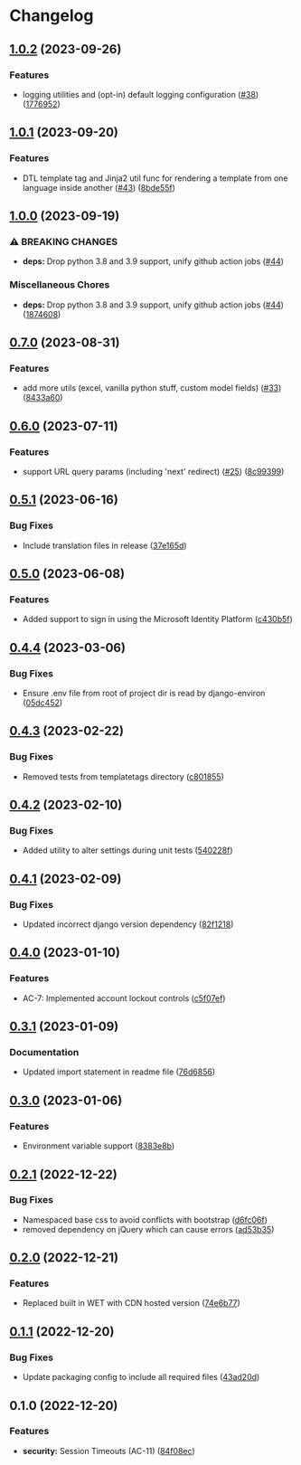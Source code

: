 # Changelog

## [1.0.2](https://github.com/PHACDataHub/django-phac_aspc-helpers/compare/v1.0.1...v1.0.2) (2023-09-26)


### Features

* logging utilities and (opt-in) default logging configuration ([#38](https://github.com/PHACDataHub/django-phac_aspc-helpers/issues/38)) ([1776952](https://github.com/PHACDataHub/django-phac_aspc-helpers/commit/1776952abb8ac274196263e8c2ef927051bc4e0a))

## [1.0.1](https://github.com/PHACDataHub/django-phac_aspc-helpers/compare/v1.0.0...v1.0.1) (2023-09-20)


### Features

* DTL template tag and Jinja2 util func for rendering a template from one language inside another  ([#43](https://github.com/PHACDataHub/django-phac_aspc-helpers/issues/43)) ([8bde55f](https://github.com/PHACDataHub/django-phac_aspc-helpers/commit/8bde55f544e11e6e80bcbd7f0aed9d210e130017))

## [1.0.0](https://github.com/PHACDataHub/django-phac_aspc-helpers/compare/v0.7.0...v1.0.0) (2023-09-19)


### ⚠ BREAKING CHANGES

* **deps:** Drop python 3.8 and 3.9 support, unify github action jobs ([#44](https://github.com/PHACDataHub/django-phac_aspc-helpers/issues/44))

### Miscellaneous Chores

* **deps:** Drop python 3.8 and 3.9 support, unify github action jobs ([#44](https://github.com/PHACDataHub/django-phac_aspc-helpers/issues/44)) ([1874608](https://github.com/PHACDataHub/django-phac_aspc-helpers/commit/18746087532ce48779d1791c5fcfa55d013ea0de))

## [0.7.0](https://github.com/PHACDataHub/django-phac_aspc-helpers/compare/v0.6.0...v0.7.0) (2023-08-31)


### Features

* add more utils (excel, vanilla python stuff, custom model fields) ([#33](https://github.com/PHACDataHub/django-phac_aspc-helpers/issues/33)) ([8433a60](https://github.com/PHACDataHub/django-phac_aspc-helpers/commit/8433a603d6a78a7a9c208b7d88eb031060038228))

## [0.6.0](https://github.com/PHACDataHub/django-phac_aspc-helpers/compare/v0.5.1...v0.6.0) (2023-07-11)


### Features

* support URL query params (including 'next' redirect) ([#25](https://github.com/PHACDataHub/django-phac_aspc-helpers/issues/25)) ([8c99399](https://github.com/PHACDataHub/django-phac_aspc-helpers/commit/8c99399bcf0a26a4c40ceb68c93b84e0a91c5451))

## [0.5.1](https://github.com/PHACDataHub/django-phac_aspc-helpers/compare/v0.5.0...v0.5.1) (2023-06-16)


### Bug Fixes

* Include translation files in release ([37e165d](https://github.com/PHACDataHub/django-phac_aspc-helpers/commit/37e165d048e64526258dcfe340dd23f319a9db98))

## [0.5.0](https://github.com/PHACDataHub/django-phac_aspc-helpers/compare/v0.4.4...v0.5.0) (2023-06-08)


### Features

* Added support to sign in using the Microsoft Identity Platform ([c430b5f](https://github.com/PHACDataHub/django-phac_aspc-helpers/commit/c430b5f26e75e603dad149276c5af387ac9d9a51))

## [0.4.4](https://github.com/PHACDataHub/django-phac_aspc-helpers/compare/v0.4.3...v0.4.4) (2023-03-06)


### Bug Fixes

* Ensure .env file from root of project dir is read by django-environ ([05dc452](https://github.com/PHACDataHub/django-phac_aspc-helpers/commit/05dc4526b34f6dea5e03ec8ebd6fb3f21754e68f))

## [0.4.3](https://github.com/PHACDataHub/django-phac_aspc-helpers/compare/v0.4.2...v0.4.3) (2023-02-22)


### Bug Fixes

* Removed tests from templatetags directory ([c801855](https://github.com/PHACDataHub/django-phac_aspc-helpers/commit/c801855c779b1f10b5175c8baf2f57df8d894460))

## [0.4.2](https://github.com/PHACDataHub/django-phac_aspc-helpers/compare/v0.4.1...v0.4.2) (2023-02-10)


### Bug Fixes

* Added utility to alter settings during unit tests ([540228f](https://github.com/PHACDataHub/django-phac_aspc-helpers/commit/540228ffed72d44095a8e7776b1b164a7d2f92b8))

## [0.4.1](https://github.com/PHACDataHub/django-phac_aspc-helpers/compare/v0.4.0...v0.4.1) (2023-02-09)


### Bug Fixes

* Updated incorrect django version dependency ([82f1218](https://github.com/PHACDataHub/django-phac_aspc-helpers/commit/82f1218f9aeefdd8bf345a68cfe32e78806a9c6f))

## [0.4.0](https://github.com/PHACDataHub/django-phac_aspc-helpers/compare/v0.3.1...v0.4.0) (2023-01-10)


### Features

* AC-7: Implemented account lockout controls ([c5f07ef](https://github.com/PHACDataHub/django-phac_aspc-helpers/commit/c5f07efb554181f9cb81716f8861b61901afca56))

## [0.3.1](https://github.com/PHACDataHub/django-phac_aspc-helpers/compare/v0.3.0...v0.3.1) (2023-01-09)


### Documentation

* Updated import statement in readme file ([76d6856](https://github.com/PHACDataHub/django-phac_aspc-helpers/commit/76d685679a055f380e290c408c4e13f3d46dd67e))

## [0.3.0](https://github.com/PHACDataHub/django-phac_aspc-helpers/compare/v0.2.1...v0.3.0) (2023-01-06)


### Features

* Environment variable support ([8383e8b](https://github.com/PHACDataHub/django-phac_aspc-helpers/commit/8383e8b62556f31658f0309be7ab699bab23ca05))

## [0.2.1](https://github.com/PHACDataHub/django-phac_aspc-helpers/compare/v0.2.0...v0.2.1) (2022-12-22)


### Bug Fixes

* Namespaced base css to avoid conflicts with bootstrap ([d6fc06f](https://github.com/PHACDataHub/django-phac_aspc-helpers/commit/d6fc06fe97389723813c69a9065fe5454e340980))
* removed dependency on jQuery which can cause errors ([ad53b35](https://github.com/PHACDataHub/django-phac_aspc-helpers/commit/ad53b355955be6cee6a1a2d801146b68eeb80fb1))

## [0.2.0](https://github.com/PHACDataHub/django-phac_aspc-helpers/compare/v0.1.1...v0.2.0) (2022-12-21)


### Features

* Replaced built in WET with CDN hosted version ([74e6b77](https://github.com/PHACDataHub/django-phac_aspc-helpers/commit/74e6b7765c02afac478b488f70f7063fe4ad35b9))

## [0.1.1](https://github.com/PHACDataHub/django-phac_aspc-helpers/compare/v0.1.0...v0.1.1) (2022-12-20)


### Bug Fixes

* Update packaging config to include all required files ([43ad20d](https://github.com/PHACDataHub/django-phac_aspc-helpers/commit/43ad20d2432bc3eb825af98269e613f098543fc2))

## 0.1.0 (2022-12-20)


### Features

* **security:** Session Timeouts (AC-11) ([84f08ec](https://github.com/PHACDataHub/django-phac_aspc-helpers/commit/84f08eccdb312d4b0d2be5df6b864de86539041b))
